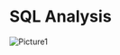 # SQL Analysis
![Picture1](https://github.com/TDobs287/SQL-Analysis/assets/113118701/5c6bdeaf-f192-4593-a4ad-f949ff74d4db)
